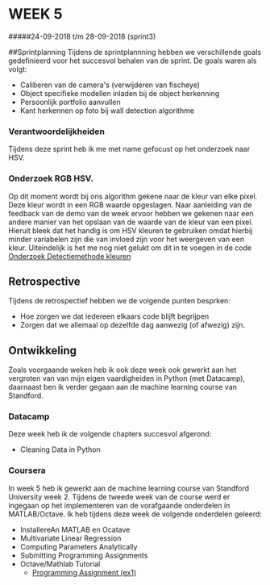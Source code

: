 # WEEK 5

#####24-09-2018 t/m 28-09-2018 (sprint3)

##Sprintplanning
Tijdens de sprintplannning hebben we verschillende goals gedefinieerd voor
het succesvol behalen van de sprint. De goals waren als volgt:
- Caliberen van de camera's (verwijderen van fischeye)
- Object specifieke modellen inladen bij de object herkenning
- Persoonlijk portfolio aanvullen
- Kant herkennen op foto bij wall detection algorithme

### Verantwoordelijkheiden
Tijdens deze sprint heb ik me met name gefocust op het onderzoek naar HSV. 

### Onderzoek RGB HSV.
Op dit moment wordt bij ons algorithm gekene naar de kleur van elke pixel. Deze kleur wordt in een RGB waarde opgeslagen.
Naar aanleiding van de feedback van de demo van de week ervoor hebben we gekenen naar een andere manier van het opslaan van de
waarde van de kleur van een pixel. Hieruit bleek dat het handig is om HSV kleuren te gebruiken omdat hierbij minder variabelen
zijn die van invloed zijn voor het weergeven van een kleur. Uiteindelijk is het me nog niet gelukt om dit 
in te voegen in de code
[Onderzoek Detectiemethode kleuren](bijlage/Detectiemethode%20kleuren.pdf)

## Retrospective
Tijdens de retrospectief hebben we de volgende punten besprken:
- Hoe zorgen we dat iedereen elkaars code blijft begrijpen
- Zorgen dat we allemaal op dezelfde dag aanwezig (of afwezig) zijn.

## Ontwikkeling
Zoals voorgaande weken heb ik ook deze week ook gewerkt aan het vergroten van van
mijn eigen vaardigheiden in Python (met Datacamp), daarnaast ben ik verder gegaan aan de machine learning course van Standford.

### Datacamp
Deze week heb ik de volgende chapters succesvol afgerond:
- Cleaning Data in Python

### Coursera
In week 5 heb ik gewerkt aan de machine learning course 
van Standford University week 2. Tijdens de tweede week van de course werd er ingegaan op het implementeren 
van de vorafgaande onderdelen in MATLAB/Octave. Ik heb tijdens deze week
de volgende onderdelen geleerd:
- InstallereAn MATLAB en Ocatave
- Multivariate Linear Regression
- Computing Parameters Analytically
- Submitting Programming Assignments
- Octave/Mathlab Tutorial
    - [Programming Assignment (ex1)](https://github.com/JelteMolenaar/machine_learning_standford_university/tree/master/ex1_(week2))
    

